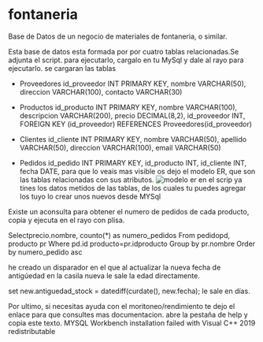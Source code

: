 # fontaneria
Base de Datos de un negocio de materiales de fontaneria, o similar.

Esta base de datos esta formada por por cuatro tablas relacionadas.Se adjunta el script. para ejecutarlo, cargalo en tu MySql y dale al rayo para ejecutarlo. se cargaran las tablas
-	Proveedores
    id_proveedor INT PRIMARY KEY,
    nombre VARCHAR(50),
    direccion VARCHAR(100),
    contacto VARCHAR(30)

-	Productos
    id_producto INT PRIMARY KEY,
    nombre VARCHAR(100),
    descripcion VARCHAR(200),
    precio DECIMAL(8,2),
    id_proveedor INT,
    FOREIGN KEY (id_proveedor) REFERENCES Proveedores(id_proveedor)

-	Clientes
    id_cliente INT PRIMARY KEY,
    nombre VARCHAR(50),
    apellido VARCHAR(50),
    direccion VARCHAR(100),
    email VARCHAR(50)

-	Pedidos
    id_pedido INT PRIMARY KEY,
    id_producto INT,
    id_cliente INT,
    fecha DATE,
 	para que lo veais mas visible os dejo el modelo ER, que son las tablas relacionadas con sus atributos.
 	![modelo er](https://github.com/Lbordag/fontaneria/assets/139263728/c1f95496-c9b0-43d5-b1d0-50b97f6a0ba5)
 	en el scrip ya tines los datos metidos de las tablas, de los cuales tu puedes agregar los tuyo lo crear unos nuevos desde MYSql

  Existe un aconsulta para obtener el numero de pedidos de cada producto, copia y ejecuta en el rayo con plisa.
  
  Selectprecio.nombre, counto(*) as numero_pedidos
From pedidopd, producto pr
Where pd.id producto=pr.idproducto
Group by pr.nombre
Order by numero_pedido asc

he creado un disparador en el que al actualizar la nueva fecha de antigúedad en la casila nueva le sale la edad directamente.

set  new.antiguedad_stock = datediff(curdate(), new.fecha); le sale en días.

Por ultimo, si necesitas ayuda con el moritoneo/rendimiento te dejo el enlace para que consultes mas documentacion.
abre la pestaña de help y copia este texto.
MYSQL Workbench installation failed with Visual C++ 2019 redistributable





 

 

 	
